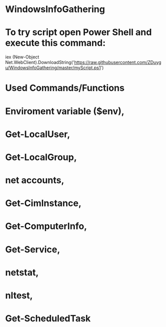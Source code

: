 # WindowsInfoGathering
#
# To try script open Power Shell and execute this command: 
  iex (New-Object Net.WebClient).DownloadString('https://raw.githubusercontent.com/ZDuygu/WindowsInfoGathering/master/myScript.ps1')
# Used Commands/Functions
  # Enviroment variable ($env),
  # Get-LocalUser,
  # Get-LocalGroup,
  # net accounts,
  # Get-CimInstance,
  # Get-ComputerInfo,
  # Get-Service,
  # netstat,
  # nltest,
  # Get-ScheduledTask
